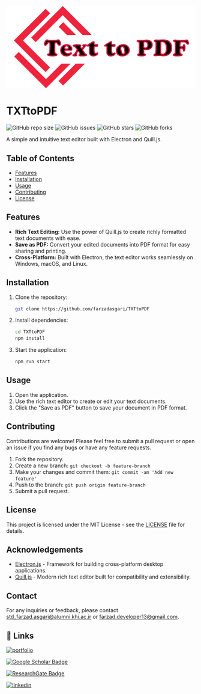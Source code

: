 ![TXTtoPDF](https://github.com/farzadasgari/TXTtoPDF/blob/main/dist/Images/README.png)

# TXTtoPDF

![GitHub repo size](https://img.shields.io/github/repo-size/farzadasgari/TXTtoPDF)
![GitHub issues](https://img.shields.io/github/issues/farzadasgari/TXTtoPDF)
![GitHub stars](https://img.shields.io/github/stars/farzadasgari/TXTtoPDF)
![GitHub forks](https://img.shields.io/github/forks/farzadasgari/TXTtoPDF)

A simple and intuitive text editor built with Electron and Quill.js.

## Table of Contents

- [Features](#features)
- [Installation](#installation)
- [Usage](#usage)
- [Contributing](#contributing)
- [License](#license)

## Features

- **Rich Text Editing:** Use the power of Quill.js to create richly formatted text documents with ease.
- **Save as PDF:** Convert your edited documents into PDF format for easy sharing and printing.
- **Cross-Platform:** Built with Electron, the text editor works seamlessly on Windows, macOS, and Linux.

## Installation

1. Clone the repository:

   ```bash
   git clone https://github.com/farzadasgari/TXTtoPDF
   ```

2. Install dependencies:

   ```bash
   cd TXTtoPDF
   npm install
   ```

3. Start the application:

   ```bash
   npm run start
   ```

## Usage

1. Open the application.
2. Use the rich text editor to create or edit your text documents.
3. Click the "Save as PDF" button to save your document in PDF format.

## Contributing

Contributions are welcome! Please feel free to submit a pull request or open an issue if you find any bugs or have any feature requests.

1. Fork the repository.
2. Create a new branch: `git checkout -b feature-branch`
3. Make your changes and commit them: `git commit -am 'Add new feature'`
4. Push to the branch: `git push origin feature-branch`
5. Submit a pull request.

## License

This project is licensed under the MIT License - see the [LICENSE](https://github.com/farzadasgari/TXTtoPDF/blob/main/LICENSE) file for details.

## Acknowledgements

- [Electron.js](https://electronjs.org/) - Framework for building cross-platform desktop applications.
- [Quill.js](https://quilljs.com/) - Modern rich text editor built for compatibility and extensibility.
## Contact

For any inquiries or feedback, please contact std_farzad.asgari@alumni.khi.ac.ir or farzad.developer13@gmail.com.


## 🔗 Links
[![portfolio](https://img.shields.io/badge/my_portfolio-000?style=for-the-badge&logo=ko-fi&logoColor=white)](https://farzadasgari.ir/)

[![Google Scholar Badge](https://img.shields.io/badge/Google%20Scholar-4285F4?logo=googlescholar&logoColor=fff&style=for-the-badge)](https://scholar.google.com/citations?user=Rhue_kkAAAAJ&hl=en)

[![ResearchGate Badge](https://img.shields.io/badge/ResearchGate-0CB?logo=researchgate&logoColor=fff&style=for-the-badge)](https://www.researchgate.net/profile/Farzad-Asgari)

[![linkedin](https://img.shields.io/badge/linkedin-0A66C2?style=for-the-badge&logo=linkedin&logoColor=white)](https://www.linkedin.com/in/farzad-asgari-5a90942b2/)
